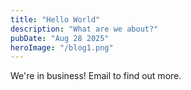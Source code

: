 ```yaml
---
title: "Hello World"
description: "What are we about?"
pubDate: "Aug 28 2025"
heroImage: "/blog1.png"
---
```


We're in business! Email to find out more.
